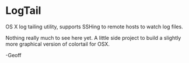 LogTail
=======

OS X log tailing utility, supports SSHing to remote hosts to watch log files.

Nothing really much to see here yet.  A little side project to build a slightly more graphical version of colortail for OSX.

-Geoff

